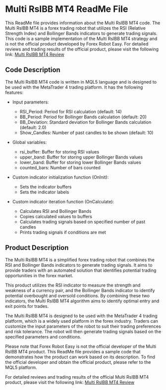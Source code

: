 # Multi RsIBB MT4 ReadMe File

This ReadMe file provides information about the Multi RsIBB MT4 code. The Multi RsIBB MT4 is a forex trading robot that utilizes the RSI (Relative Strength Index) and Bollinger Bands indicators to generate trading signals. This code is a sample implementation of the Multi RsIBB MT4 strategy and is not the official product developed by Forex Robot Easy. For detailed reviews and trading results of the official product, please visit the following link: [Multi RsIBB MT4 Review](https://forexroboteasy.com/forex-robot-review/multi-rsibb-mt4-review-simplified-forex-trading-with-combined-indicators/)

## Code Description

The Multi RsIBB MT4 code is written in MQL5 language and is designed to be used with the MetaTrader 4 trading platform. It has the following features:

- Input parameters:
  - RSI_Period: Period for RSI calculation (default: 14)
  - BB_Period: Period for Bollinger Bands calculation (default: 20)
  - BB_Deviation: Standard deviation for Bollinger Bands calculation (default: 2.0)
  - Show_Candles: Number of past candles to be shown (default: 10)

- Global variables:
  - rsi_buffer: Buffer for storing RSI values
  - upper_band: Buffer for storing upper Bollinger Bands values
  - lower_band: Buffer for storing lower Bollinger Bands values
  - counted_bars: Number of bars counted

- Custom indicator initialization function (OnInit):
  - Sets the indicator buffers
  - Sets the indicator labels

- Custom indicator iteration function (OnCalculate):
  - Calculates RSI and Bollinger Bands
  - Copies calculated values to buffers
  - Calculates trading signals based on specified number of past candles
  - Prints trading signals if conditions are met

## Product Description

The Multi RsIBB MT4 is a simplified forex trading robot that combines the RSI and Bollinger Bands indicators to generate trading signals. It aims to provide traders with an automated solution that identifies potential trading opportunities in the forex market.

This product utilizes the RSI indicator to measure the strength and weakness of a currency pair, and the Bollinger Bands indicator to identify potential overbought and oversold conditions. By combining these two indicators, the Multi RsIBB MT4 algorithm aims to identify optimal entry and exit points for trades.

The Multi RsIBB MT4 is designed to be used with the MetaTrader 4 trading platform, which is a widely used platform in the forex industry. Traders can customize the input parameters of the robot to suit their trading preferences and risk tolerance. The robot will then generate trading signals based on the specified parameters and conditions.

Please note that Forex Robot Easy is not the official developer of the Multi RsIBB MT4 product. This ReadMe file provides a sample code that demonstrates how the product can work based on its description. To find the official developer and obtain the official product, please refer to the MQL5 platform.

For detailed reviews and trading results of the official Multi RsIBB MT4 product, please visit the following link: [Multi RsIBB MT4 Review](https://forexroboteasy.com/forex-robot-review/multi-rsibb-mt4-review-simplified-forex-trading-with-combined-indicators/)
